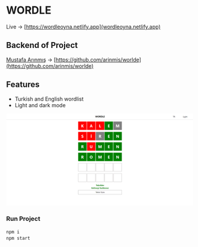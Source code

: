 # WORDLE

Live -> [https://wordleoyna.netlify.app](wordleoyna.netlify.app)

## Backend of Project

[Mustafa Arınmış](https://github.com/arinmis) -> [https://github.com/arinmis/worlde](https://github.com/arinmis/worlde) 

## Features
* Turkish and English wordlist 
* Light and dark mode 

![alt text](https://github.com/murat-es/wordle/blob/master/public/wordleScreenShot.png)

### Run Project
`npm i` \
`npm start`
